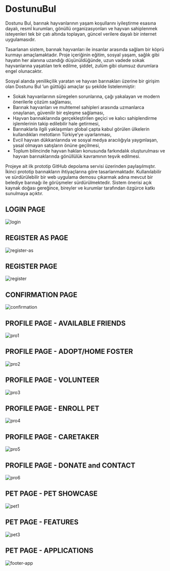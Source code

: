 # DostunuBul

Dostunu Bul, barınak hayvanlarının yaşam koşullarını iyileştirme esasına dayalı, resmî kurumları, gönüllü organizasyonları ve hayvan sahiplenmek isteyenleri tek bir çatı altında toplayan, güncel verilere dayalı bir internet uygulamasıdır.  

Tasarlanan sistem, barınak hayvanları ile insanlar arasında sağlam bir köprü kurmayı amaçlamaktadır. Proje içeriğinin eğitim, sosyal yaşam, sağlık gibi hayatın her alanına uzandığı düşünüldüğünde, uzun vadede sokak hayvanlarına yaşatılan terk edilme, şiddet, zulüm gibi olumsuz durumlara engel olunacaktır.  

Sosyal alanda yenilikçilik yaratan ve hayvan barınakları üzerine bir girişim olan Dostunu Bul ’un güttüğü amaçlar şu şekilde listelenmiştir:

-   Sokak hayvanlarının süregelen sorunlarına, çağı yakalayan ve modern önerilerle çözüm sağlaması,  
-   Barınak hayvanları ve muhtemel sahipleri arasında uzmanlarca onaylanan, güvenilir bir eşleşme sağlaması,
-   Hayvan barınaklarında gerçekleştirilen geçici ve kalıcı sahiplendirme işlemlerinin takip edilebilir hale getirmesi,
-   Barınaklarla ilgili yaklaşımları global çapta kabul görülen ülkelerin kullandıkları metotların Türkiye’ye uyarlanması,
-   Evcil hayvan dükkanlarında ve sosyal medya aracılığıyla yaygınlaşan, yasal olmayan satışların önüne geçilmesi,
-   Toplum bilincinde hayvan hakları konusunda farkındalık oluşturulması ve hayvan barınaklarında gönüllülük kavramının teşvik edilmesi.

Projeye ait ilk prototip GitHub depolama servisi üzerinden paylaşılmıştır. İkinci prototip barınakların ihtiyaçlarına göre tasarlanmaktadır. Kullanılabilir ve sürdürülebilir bir web uygulama demosu çıkarmak adına mevcut bir belediye barınağı ile görüşmeler sürdürülmektedir. Sistem önerisi açık kaynak doğası gereğince, bireyler ve kurumlar tarafından özgürce katkı sunulmaya açıktır.

## LOGIN PAGE

![login](https://user-images.githubusercontent.com/29989590/81607421-55842300-93dd-11ea-9192-4bb4b35deff7.png)

## REGISTER AS PAGE

![register-as](https://user-images.githubusercontent.com/29989590/81607520-7cdaf000-93dd-11ea-8228-2e8be3582b74.png)

## REGISTER PAGE

![register](https://user-images.githubusercontent.com/29989590/81607573-90865680-93dd-11ea-84a6-76c3b51a12f1.png)

## CONFIRMATION PAGE

![confirmation](https://user-images.githubusercontent.com/29989590/81609683-fb855c80-93e0-11ea-8877-1fdd5b068f43.png)

## PROFILE PAGE - AVAILABLE FRIENDS

![pro1](https://user-images.githubusercontent.com/29989590/81607622-a5fb8080-93dd-11ea-84c7-b50bd70e3a60.png)

## PROFILE PAGE - ADOPT/HOME FOSTER

![pro2](https://user-images.githubusercontent.com/29989590/81607730-d2af9800-93dd-11ea-91c3-1f61d759e4c1.png)

## PROFILE PAGE - VOLUNTEER

![pro3](https://user-images.githubusercontent.com/29989590/81607793-ef4bd000-93dd-11ea-919e-5e47a836d462.png)

## PROFILE PAGE - ENROLL PET

![pro4](https://user-images.githubusercontent.com/29989590/81607892-130f1600-93de-11ea-9b73-5c47745d2e6b.png)

## PROFILE PAGE - CARETAKER

![pro5](https://user-images.githubusercontent.com/29989590/81607932-24f0b900-93de-11ea-8ba7-f5fba3b193fe.png)

## PROFILE PAGE - DONATE and CONTACT

![pro6](https://user-images.githubusercontent.com/29989590/81608006-45207800-93de-11ea-8448-ad87d00eb223.png)

## PET PAGE - PET SHOWCASE

![pet1](https://user-images.githubusercontent.com/29989590/81609959-68005b80-93e1-11ea-8a72-3d0dd080ea4e.png)

## PET PAGE - FEATURES

![pet3](https://user-images.githubusercontent.com/29989590/81610041-86665700-93e1-11ea-9af9-075362ecda03.png)

## PET PAGE - APPLICATIONS

![footer-app](https://user-images.githubusercontent.com/29989590/82087443-c63a8080-96f8-11ea-9038-86fc8d6a1fb7.png)
